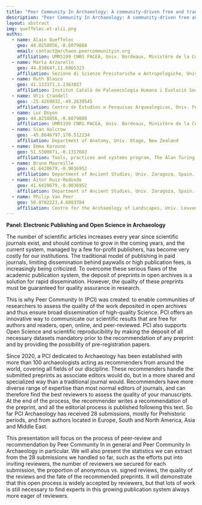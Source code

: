 ```yaml
---
title: "Peer Community In Archaeology: A community-driven free and transparent system for preprints peer-reviewing"
description: "Peer Community In Archaeology: A community-driven free and transparent system for preprints peer-reviewing"
layout: abstract
img: queffelec-et-alii.png
auths:
  - name: Alain Queffelec
    geo: 44.8258856,-0.6079888
    email: contact@archaeo.peercommunityin.org
    affiliation: UMR5199 CNRS PACEA, Univ. Bordeaux, Ministère de la Culture, France
  - name: Marta Arzarello
    geo: 44.838647,11.6065323
    affiliation: Sezione di Scienze Preistoriche e Antropologiche, Univ. Ferrara, Italy.
  - name: Ruth Blasco
    geo: 41.133371,1.2363857
    affiliation: Institut Català de Paleoecologia Humana i Evolució Social (IPHES-CERCA), Spain; Departament d’Història i Història de l’Art, Univ. Rovira i Virgili, Spain
  - name: Otis Crandell
    geo: -25.4269032,-49.2639545
    affiliation: Centro de Estudios e Pesquisas Arquealogicas, Univ. Federal do Parana, Brazil
  - name: Luc Doyon
    geo: 44.8258856,-0.6079888
    affiliation: UMR5199 CNRS PACEA, Univ. Bordeaux, Ministère de la Culture, France; Institute of Cultural Heritage, Shandong University, China
  - name: Sian Halcrow
    geo: -45.8646797,170.512234
    affiliation: Department of Anatomy, Univ. Otago, New Zealand
  - name: Emma Karoune
    geo: 51.5300671,-0.1317683
    affiliation: Tools, practices and systems program, The Alan Turing Institute, United Kingdom 
  - name: Bruno Maureille
    geo: 41.6420679,-0.9036952
    affiliation: Department of Ancient Studies, Univ. Zaragoza, Spain.
  - name: Aitor Ruiz-Redondo
    geo: 41.6420679,-0.9036952
    affiliation: Department of Ancient Studies, Univ. Zaragoza, Spain.
  - name: Philip Van Peer
    geo: 50.8702223,4.6883784
    affiliation: Centre for the Archaeology of Landscapes, Univ. Leuven, Belgium
---
```


**Panel: Electronic Publishing and Open Science in Archaeology**
  
The number of scientific articles increases every year since scientific journals exist, and should continue to grow in the coming years, and the current system, managed by a few for-profit publishers, has become very costly for our institutions. The traditional model of publishing in paid journals, limiting dissemination behind paywalls or high publication fees, is increasingly being criticized. To overcome these serious flaws of the academic publication system, the deposit of preprints in open archives is a solution for rapid dissemination. However, the quality of these preprints must be guaranteed for quality assurance in research.

This is why Peer Community In (PCI) was created: to enable communities of researchers to assess the quality of the work deposited in open archives and thus ensure broad dissemination of high-quality Science. PCI offers an innovative way to communicate our scientific results that are free for authors and readers, open, online, and peer-reviewed. PCI also supports Open Science and scientific reproducibility by making the deposit of all necessary datasets mandatory prior to the recommendation of any preprint and by providing the possibility of pre-registration papers.

Since 2020, a PCI dedicated to Archaeology has been established with more than 100 archaeologists acting as recommenders from around the world, covering all fields of our discipline. These recommenders handle the submitted preprints as associate editors would do, but in a more shared and specialized way than a traditional journal would. Recommenders have more diverse range of expertise than most normal editors of journals, and can therefore find the best reviewers to assess the quality of your manuscripts. At the end of the process, the recommender writes a recommendation of the preprint, and all the editorial process is published following this text. So far PCI Archaeology has received 28 submissions, mostly for Prehistoric periods, and from authors located in Europe, South and North America, Asia and Middle East. 

This presentation will focus on the process of peer-review and recommendation by Peer Community In in general and Peer Community In Archaeology in particular. We will also present the statistics we can extract from the 28 submissions we handled so far, such as the efforts put into inviting reviewers, the number of reviewers we secured for each submission, the proportion of anonymous vs. signed reviews, the quality of the reviews and the fate of the recommended preprints. It will demonstrate that this open process is widely accepted by reviewers, but that lots of work is still necessary to find experts in this growing publication system always more eager of reviewers.
